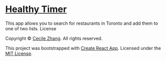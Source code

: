 # [Healthy Timer](https://cclzhang.github.io/trusty-health-timer/)

This app allows you to search for restaurants in Toronto and add them to one of two lists.
License

Copyright &copy; [Cecile Zhang](http://cecilezhang.com). All rights reserved.

This project was bootstrapped with [Create React App](https://github.com/facebook/create-react-app). Licensed under the [MIT License](./LICENSE).
